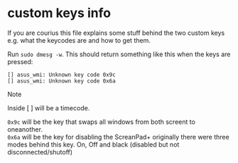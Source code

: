 # custom keys info

If you are courius this file explains some stuff behind the two custom keys e.g. what the keycodes are and how to get them.

Run `sudo dmesg -w`. This should return something like this when the keys are pressed:

```
[] asus_wmi: Unknown key code 0x9c
[] asus_wmi: Unknown key code 0x6a
```

> [!NOTE]
> Inside [ ] will be a timecode.

`0x9c` will be the key that swaps all windows from both screent to oneanother.  
`0x6a` will be the key for disabling the ScreanPad+ originally there were three modes behind this key. On, Off and black (disabled but not disconnected/shutoff)